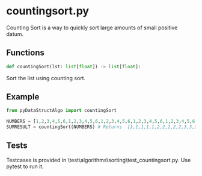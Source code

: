 # countingsort.py

Counting Sort is a way to quickly sort large amounts of small positive datum.

## Functions

```python
def countingSort(lst: list[float]) -> list[float]:
```

Sort the list using counting sort.

## Example

```python
from pyDataStructAlgo import countingSort

NUMBERS = [1,2,3,4,5,6,1,2,3,4,5,6,1,2,3,4,5,6,1,2,3,4,5,6,1,2,3,4,5,6]
SUMRESULT = countingSort(NUMBERS) # Returns  [1,1,1,1,1,2,2,2,2,2,3,3,3,3,3,4,4,4,4,4,5,5,5,5,5,6,6,6,6,6]
```

## Tests

Testcases is provided in \test\algorithms\sorting\test_countingsort.py. Use pytest to run it.
